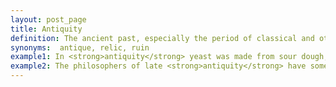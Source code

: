 ```yaml
---
layout: post_page
title: Antiquity
definition: The ancient past, especially the period of classical and other human civilizations before the Middle Ages.
synonyms:  antique, relic, ruin
example1: In <strong>antiquity</strong> yeast was made from sour dough, which was taken from last year 's crop.
example2: The philosophers of late <strong>antiquity</strong> have sometimes appeared to be estranged from society.
---
```

